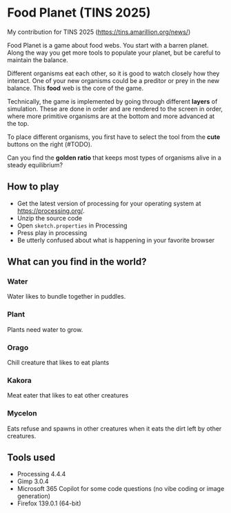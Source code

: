 # Food Planet (TINS 2025)

My contribution for TINS 2025 (https://tins.amarillion.org/news/)

Food Planet is a game about food webs. You start with a barren planet. Along
the way you get more tools to populate your planet, but be careful to maintain
the balance.

Different organisms eat each other, so it is good to watch closely how they 
interact. One of your new organisms could be a preditor or prey in the new
balance. This **food** web is the core of the game.

Technically, the game is implemented by going through different **layers**
of simulation. These are done in order and are rendered to the screen in
order, where more primitive organisms are at the bottom and more advanced
at the top.

To place different organisms, you first have to select the tool from the
**cute** buttons on the right (#TODO).

Can you find the **golden ratio** that keeps most types of organisms alive
in a steady equilibrium?

## How to play
- Get the latest version of processing for your operating system at https://processing.org/.
- Unzip the source code
- Open `sketch.properties` in Processing
- Press play in processing
- Be utterly confused about what is happening in your favorite browser

## What can you find in the world?

### Water

Water likes to bundle together in puddles.

### Plant

Plants need water to grow.

### Orago

Chill creature that likes to eat plants

### Kakora

Meat eater that likes to eat other creatures

### Mycelon

Eats refuse and spawns in other creatures when it eats the dirt left by other creatures.

## Tools used

- Processing 4.4.4
- Gimp 3.0.4
- Microsoft 365 Copilot for some code questions (no vibe coding or image generation)
- Firefox 139.0.1 (64-bit)